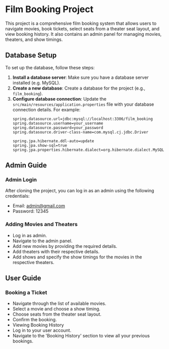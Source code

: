 # Film Booking Project
This project is a comprehensive film booking system that allows users to navigate movies, book tickets, select seats from a theater seat layout, and view booking history. It also contains an admin panel for managing movies, theaters, and show timings.

## Database Setup

To set up the database, follow these steps:

1. **Install a database server**: Make sure you have a database server installed (e.g. MySQL).
2. **Create a new database**: Create a database for the project (e.g., `film_booking`).
3. **Configure database connection**: Update the `src/main/resources/application.properties` file with your database connection details. For example:
    ```properties
    spring.datasource.url=jdbc:mysql://localhost:3306/film_booking
    spring.datasource.username=your_username
    spring.datasource.password=your_password
    spring.datasource.driver-class-name=com.mysql.cj.jdbc.Driver

    spring.jpa.hibernate.ddl-auto=update
    spring.jpa.show-sql=true
    spring.jpa.properties.hibernate.dialect=org.hibernate.dialect.MySQL5Dialect
    ```

## Admin Guide
### Admin Login
After cloning the project, you can log in as an admin using the following credentials:
+ Email: admin@gmail.com
+ Password: 12345

### Adding Movies and Theaters
+ Log in as admin.
+ Navigate to the admin panel.
+ Add new movies by providing the required details.
+ Add theaters with their respective details.
+ Add shows and specify the show timings for the movies in the respective theaters.

## User Guide
### Booking a Ticket
+ Navigate through the list of available movies.
+ Select a movie and choose a show timing.
+ Choose seats from the theater seat layout.
+ Confirm the booking.
+ Viewing Booking History
+ Log in to your user account.
+ Navigate to the 'Booking History' section to view all your previous bookings.
